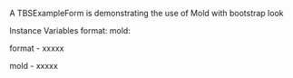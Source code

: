 A TBSExampleForm is demonstrating the use of Mold with bootstrap look

Instance Variables
	format:		<Object>
	mold:		<Object>

format
	- xxxxx

mold
	- xxxxx
